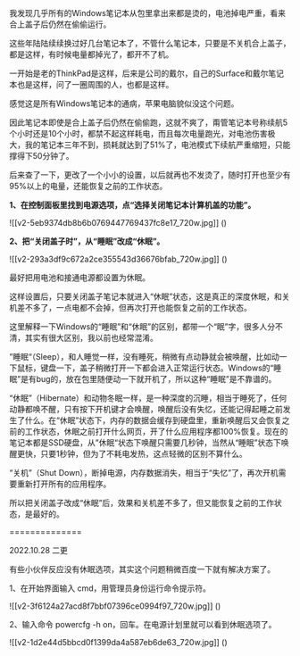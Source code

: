 



我发现几乎所有的Windows笔记本从包里拿出来都是烫的，电池掉电严重，看来合上盖子后仍然在偷偷运行。

  


这些年陆陆续续换过好几台笔记本了，不管什么笔记本，只要是不关机合上盖子，都是这样，有时候电量都掉光了，都开不了机。

  


一开始是老的ThinkPad是这样，后来是公司的戴尔，自己的Surface和戴尔笔记本也是这样，问了一圈周围的人，也都是这样。  


  


感觉这是所有Windows笔记本的通病，苹果电脑貌似没这个问题。

  


因此笔记本即使是合上盖子后仍然在偷偷跑，这就不爽了，甭管笔记本号称续航5个小时还是10个小时，都禁不起这样耗电，而且每次电量跑光，对电池伤害极大，我的笔记本三年不到，损耗就达到了51%了，电池模式下续航严重缩短，只能撑得下50分钟了。

  


后来查了一下，更改了一个小小的设置，以后就再也不发烫了，随时打开也至少有95%以上的电量，还能恢复之前的工作状态。

  
 

**1、在控制面板里找到电源选项，点“选择关闭笔记本计算机盖的功能”。**

![[v2-5eb9374db8b6b0769447769437fc8e17_720w.jpg]]
()

**2、把“关闭盖子时”，从“睡眠”改成“休眠”。**

![[v2-293a3df9c672a2ce355543d36676bfab_720w.jpg]]
()

  


最好把用电池和接通电源都设置为休眠。

这样设置后，只要关闭盖子笔记本就进入“休眠”状态，这是真正的深度休眠，和关机差不多了，一点电都不会掉，但再次打开也能恢复之前的工作状态。

  


这里解释一下Windows的“睡眠”和“休眠”的区别，都带一个“眠”字，很多人分不清，其实有很大区别，我以前也经常混淆。

  


”睡眠“（Sleep），和人睡觉一样，没有睡死，稍微有点动静就会被唤醒，比如动一下鼠标，键盘一下，盖子稍微打开一下都会进入正常运行状态。Windows的“睡眠”是有bug的，放在包里随便动一下就开机了，所以这种“睡眠”是不靠谱的。

  


“休眠”（Hibernate）和动物冬眠一样，是一种深度的沉睡，相当于睡死了，任何动静都唤不醒，只有按下开机键才会唤醒，唤醒后没有失忆，还能记得起睡之前发生了什么。在“休眠”状态下，内存的数据会缓存到硬盘里，重新唤醒后又会恢复之前的工作状态，休眠之前打开什么网页，开了什么应用程序都100%恢复。现在的笔记本都是SSD硬盘，从”休眠“状态下唤醒只需要几秒钟，当然从“睡眠”状态下唤醒更快，只要1秒钟，但为了不耗电发热，这点轻微的区别不算什么。

  


“关机”（Shut Down），断掉电源，内存数据消失，相当于“失忆”了，再次开机需要重新打开所有的应用程序。

  


所以把关闭盖子改成“休眠”后，效果和关机差不多了，但又能恢复之前的工作状态，是最好的。

  


==============

2022.10.28 二更

有些小伙伴反应没有休眠选项，其实这个问题稍微百度一下就有解决方案了。

1、在开始界面输入 cmd，用管理员身份运行命令提示符。

![[v2-3f6124a27acd8f7bbf07396ce0994f97_720w.jpg]]
()

2、输入命令 powercfg -h on，回车。在电源计划里就可以看到休眠选项了。

![[v2-1d2e44d5bbcd0f1399da4a587eb6de63_720w.jpg]]
()





